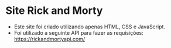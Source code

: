 # Site Rick and Morty
- Este site foi criado utilizando apenas HTML, CSS e JavaScript.
- Foi utilizado a seguinte API para fazer as requisições: https://rickandmortyapi.com/
